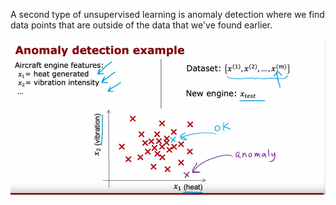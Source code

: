 A second type of unsupervised learning is anomaly detection where we find data points that are outside of the data that we've found earlier.

![alt text](image-113.png)